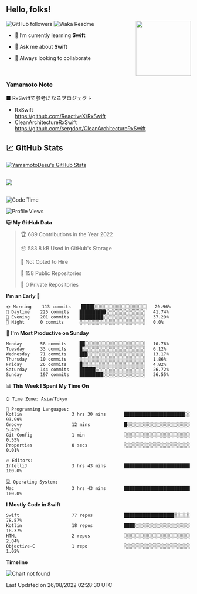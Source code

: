 ## Hello, folks! 

<p>
<img align="right" src="https://media.giphy.com/media/26ufdb3cYKwbRtYVW/giphy.gif" style="max-width:100%;" height="150px">
 
![GitHub followers](https://img.shields.io/github/followers/YamamotoDesu?label=Follow&style=social)
![Waka Readme](https://github.com/YamamotoDesu/YamamotoDesu/workflows/Waka%20Readme/badge.svg)
 
- 🌱 I’m currently learning **Swift**  
 
- 💬 Ask me about **Swift**  
 
- 👯 Always looking to collaborate
</p>
<br>

### Yamamoto Note
■ RxSwiftで参考になるプロジェクト　<br>
* RxSwift  
https://github.com/ReactiveX/RxSwift
* CleanArchitectureRxSwift  
https://github.com/sergdort/CleanArchitectureRxSwift



## &#x1f4c8; GitHub Stats
<a href="https://github.com/YamamotoDesu/YamamotoDesu">
  <img align="center" src="https://github-readme-stats.vercel.app/api?username=YamamotoDesu&show_icons=true&line_height=27&count_private=true&title_color=ffffff&text_color=c9cacc&icon_color=2bbc8a&bg_color=1d1f21&hide=contribs,prs&show_icons=true" alt="YamamotoDesu's GitHub Stats" /><br><br>
</a>

![](https://github-profile-summary-cards.vercel.app/api/cards/profile-details?username=YamamotoDesu&theme=vue)
<br><br>

<!--START_SECTION:waka-->
![Code Time](http://img.shields.io/badge/Code%20Time-186%20hrs%2050%20mins-blue)

![Profile Views](http://img.shields.io/badge/Profile%20Views-6-blue)

**🐱 My GitHub Data** 

> 🏆 689 Contributions in the Year 2022
 > 
> 📦 583.8 kB Used in GitHub's Storage 
 > 
> 🚫 Not Opted to Hire
 > 
> 📜 158 Public Repositories 
 > 
> 🔑 0 Private Repositories  
 > 
**I'm an Early 🐤** 

```text
🌞 Morning    113 commits    █████░░░░░░░░░░░░░░░░░░░░   20.96% 
🌆 Daytime    225 commits    ██████████░░░░░░░░░░░░░░░   41.74% 
🌃 Evening    201 commits    █████████░░░░░░░░░░░░░░░░   37.29% 
🌙 Night      0 commits      ░░░░░░░░░░░░░░░░░░░░░░░░░   0.0%

```
📅 **I'm Most Productive on Sunday** 

```text
Monday       58 commits     ██░░░░░░░░░░░░░░░░░░░░░░░   10.76% 
Tuesday      33 commits     █░░░░░░░░░░░░░░░░░░░░░░░░   6.12% 
Wednesday    71 commits     ███░░░░░░░░░░░░░░░░░░░░░░   13.17% 
Thursday     10 commits     ░░░░░░░░░░░░░░░░░░░░░░░░░   1.86% 
Friday       26 commits     █░░░░░░░░░░░░░░░░░░░░░░░░   4.82% 
Saturday     144 commits    ██████░░░░░░░░░░░░░░░░░░░   26.72% 
Sunday       197 commits    █████████░░░░░░░░░░░░░░░░   36.55%

```


📊 **This Week I Spent My Time On** 

```text
⌚︎ Time Zone: Asia/Tokyo

💬 Programming Languages: 
Kotlin                   3 hrs 30 mins       ███████████████████████░░   93.99% 
Groovy                   12 mins             █░░░░░░░░░░░░░░░░░░░░░░░░   5.45% 
Git Config               1 min               ░░░░░░░░░░░░░░░░░░░░░░░░░   0.55% 
Properties               0 secs              ░░░░░░░░░░░░░░░░░░░░░░░░░   0.01%

🔥 Editors: 
IntelliJ                 3 hrs 43 mins       █████████████████████████   100.0%

💻 Operating System: 
Mac                      3 hrs 43 mins       █████████████████████████   100.0%

```

**I Mostly Code in Swift** 

```text
Swift                    77 repos            ███████████████████░░░░░░   78.57% 
Kotlin                   18 repos            ████░░░░░░░░░░░░░░░░░░░░░   18.37% 
HTML                     2 repos             ░░░░░░░░░░░░░░░░░░░░░░░░░   2.04% 
Objective-C              1 repo              ░░░░░░░░░░░░░░░░░░░░░░░░░   1.02%

```


**Timeline**

![Chart not found](https://raw.githubusercontent.com/YamamotoDesu/YamamotoDesu/main/charts/bar_graph.png) 


 Last Updated on 26/08/2022 02:28:30 UTC
<!--END_SECTION:waka-->


